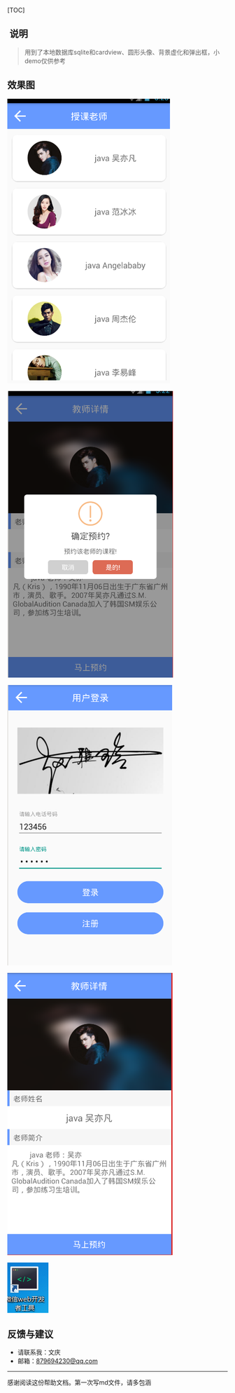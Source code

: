 ﻿[TOC]

##  说明
> 用到了本地数据库sqlite和cardview、圆形头像、背景虚化和弹出框，小demo仅供参考

##  效果图

![Image text](https://github.com/baowenqing/Test/blob/master/%E6%95%88%E6%9E%9C%E5%9B%BE%E5%92%8C%E5%AE%89%E8%A3%85%E5%8C%85/cardview.png?raw=true)

![Image text](https://github.com/baowenqing/Test/blob/master/%E6%95%88%E6%9E%9C%E5%9B%BE%E5%92%8C%E5%AE%89%E8%A3%85%E5%8C%85/%E5%BC%B9%E5%87%BA%E6%A1%863.png?raw=true)

![Image text](https://github.com/baowenqing/Test/blob/master/%E6%95%88%E6%9E%9C%E5%9B%BE%E5%92%8C%E5%AE%89%E8%A3%85%E5%8C%85/%E7%99%BB%E5%BD%95.png?raw=true)

![Image text](https://raw.githubusercontent.com/baowenqing/Test/master/%E6%95%88%E6%9E%9C%E5%9B%BE%E5%92%8C%E5%AE%89%E8%A3%85%E5%8C%85/%E8%AF%A6%E6%83%85.png)

![Image text](https://github.com/baowenqing/Test/blob/master/test.png?raw=true)




##  反馈与建议

- 请联系我：文庆
- 邮箱：<879694230@qq.com>

---------
感谢阅读这份帮助文档。第一次写md文件，请多包涵
